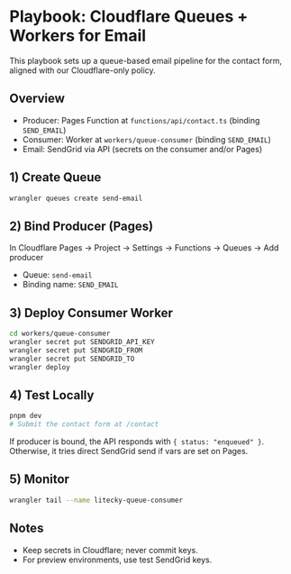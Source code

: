 # Playbook: Cloudflare Queues + Workers for Email

This playbook sets up a queue-based email pipeline for the contact form, aligned with our Cloudflare-only policy.

## Overview
- Producer: Pages Function at `functions/api/contact.ts` (binding `SEND_EMAIL`)
- Consumer: Worker at `workers/queue-consumer` (binding `SEND_EMAIL`)
- Email: SendGrid via API (secrets on the consumer and/or Pages)

## 1) Create Queue
```bash
wrangler queues create send-email
```

## 2) Bind Producer (Pages)
In Cloudflare Pages → Project → Settings → Functions → Queues → Add producer
- Queue: `send-email`
- Binding name: `SEND_EMAIL`

## 3) Deploy Consumer Worker
```bash
cd workers/queue-consumer
wrangler secret put SENDGRID_API_KEY
wrangler secret put SENDGRID_FROM
wrangler secret put SENDGRID_TO
wrangler deploy
```

## 4) Test Locally
```bash
pnpm dev
# Submit the contact form at /contact
```

If producer is bound, the API responds with `{ status: "enqueued" }`. Otherwise, it tries direct SendGrid send if vars are set on Pages.

## 5) Monitor
```bash
wrangler tail --name litecky-queue-consumer
```

## Notes
- Keep secrets in Cloudflare; never commit keys.
- For preview environments, use test SendGrid keys.

